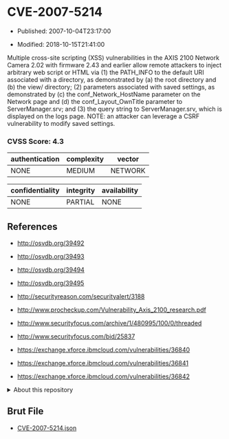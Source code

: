 # CVE-2007-5214

- Published: 2007-10-04T23:17:00

- Modified: 2018-10-15T21:41:00

Multiple cross-site scripting (XSS) vulnerabilities in the AXIS 2100 Network Camera 2.02 with firmware 2.43 and earlier allow remote attackers to inject arbitrary web script or HTML via (1) the PATH_INFO to the default URI associated with a directory, as demonstrated by (a) the root directory and (b) the view/ directory; (2) parameters associated with saved settings, as demonstrated by (c) the conf_Network_HostName parameter on the Network page and (d) the conf_Layout_OwnTitle parameter to ServerManager.srv; and (3) the query string to ServerManager.srv, which is displayed on the logs page. NOTE: an attacker can leverage a CSRF vulnerability to modify saved settings.

### CVSS Score: **4.3**

| authentication | complexity | vector |
| --- | --- | --- |
| NONE | MEDIUM | NETWORK |

| confidentiality | integrity | availability |
| --- | --- | --- |
| NONE | PARTIAL | NONE |

## References

* http://osvdb.org/39492

* http://osvdb.org/39493

* http://osvdb.org/39494

* http://osvdb.org/39495

* http://securityreason.com/securityalert/3188

* http://www.procheckup.com/Vulnerability_Axis_2100_research.pdf

* http://www.securityfocus.com/archive/1/480995/100/0/threaded

* http://www.securityfocus.com/bid/25837

* https://exchange.xforce.ibmcloud.com/vulnerabilities/36840

* https://exchange.xforce.ibmcloud.com/vulnerabilities/36841

* https://exchange.xforce.ibmcloud.com/vulnerabilities/36842

<details>
<summary>About this repository</summary> 

  This repository is part of the project [Live Hack CVE](https://github.com/Live-Hack-CVE). Main website can be found [www.live-hack.org](https://www.live-hack.org) 
  
  Made by [Sn0wAlice](https://github.com/Sn0wAlice) for the people that care about security and need to have a feed of the latest CVEs. Hope you enjoy it, don't forget to star the repo and follow me on [Twitter](https://twitter.com/Sn0wAlice) and [Github](https://github.com/Sn0wAlice). And that is my [personnal website](https://www.alice-snow.me/)

  - [Home Page](https://github.com/Live-Hack-CVE)
  - [Framework](https://github.com/Live-Hack-CVE/cve-framework)
  - [CVE database](https://github.com/Live-Hack-CVE/full_database)
  - [Changelog](https://github.com/Live-Hack-CVE/Changelog)
</details>

## Brut File

* [CVE-2007-5214.json](https://raw.githubusercontent.com/Live-Hack-CVE/full_database/main/cves/2007/CVE-2007-5214.json)

